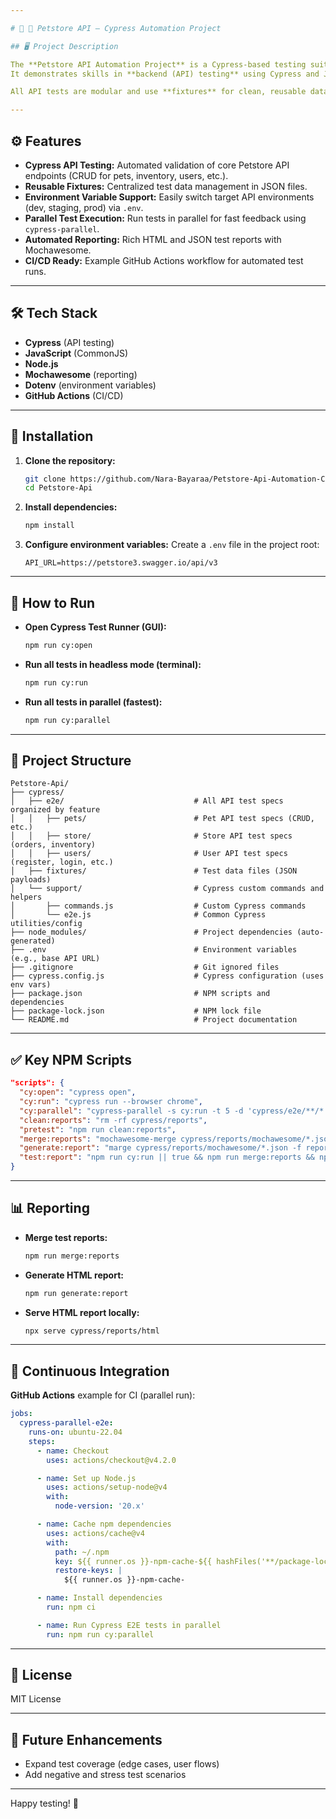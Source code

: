 ```yaml
---

# 🐾 🐶 Petstore API – Cypress Automation Project

## 🖥️ Project Description

The **Petstore API Automation Project** is a Cypress-based testing suite designed to ensure the reliability and quality of the [Swagger Petstore API](https://petstore.swagger.io/).
It demonstrates skills in **backend (API) testing** using Cypress and JavaScript, following modern best practices for structure, test data management, and reporting.

All API tests are modular and use **fixtures** for clean, reusable data. The project leverages environment variables, parallel execution, and automated reporting to mirror real-world QA workflows.

---
```


## ⚙️ Features

* **Cypress API Testing:**
  Automated validation of core Petstore API endpoints (CRUD for pets, inventory, users, etc.).
* **Reusable Fixtures:**
  Centralized test data management in JSON files.
* **Environment Variable Support:**
  Easily switch target API environments (dev, staging, prod) via `.env`.
* **Parallel Test Execution:**
  Run tests in parallel for fast feedback using `cypress-parallel`.
* **Automated Reporting:**
  Rich HTML and JSON test reports with Mochawesome.
* **CI/CD Ready:**
  Example GitHub Actions workflow for automated test runs.

---

## 🛠️ Tech Stack

* **Cypress** (API testing)
* **JavaScript** (CommonJS)
* **Node.js**
* **Mochawesome** (reporting)
* **Dotenv** (environment variables)
* **GitHub Actions** (CI/CD)

---

## 🔧 Installation

1. **Clone the repository:**

   ```bash
   git clone https://github.com/Nara-Bayaraa/Petstore-Api-Automation-Cypress.git
   cd Petstore-Api
   ```

2. **Install dependencies:**

   ```bash
   npm install
   ```

3. **Configure environment variables:**
   Create a `.env` file in the project root:

   ```env
   API_URL=https://petstore3.swagger.io/api/v3
   ```

---

## 🚀 How to Run

* **Open Cypress Test Runner (GUI):**

  ```bash
  npm run cy:open
  ```
* **Run all tests in headless mode (terminal):**

  ```bash
  npm run cy:run
  ```
* **Run all tests in parallel (fastest):**

  ```bash
  npm run cy:parallel
  ```

---

## 📂 Project Structure

```
Petstore-Api/
├── cypress/
│   ├── e2e/                             # All API test specs organized by feature
│   │   ├── pets/                        # Pet API test specs (CRUD, etc.)
│   │   ├── store/                       # Store API test specs (orders, inventory)
│   │   ├── users/                       # User API test specs (register, login, etc.)
│   ├── fixtures/                        # Test data files (JSON payloads)
│   └── support/                         # Cypress custom commands and helpers
│       ├── commands.js                  # Custom Cypress commands
│       └── e2e.js                       # Common Cypress utilities/config
├── node_modules/                        # Project dependencies (auto-generated)
├── .env                                 # Environment variables (e.g., base API URL)
├── .gitignore                           # Git ignored files
├── cypress.config.js                    # Cypress configuration (uses env vars)
├── package.json                         # NPM scripts and dependencies
├── package-lock.json                    # NPM lock file
└── README.md                            # Project documentation

```
---

## ✅ Key NPM Scripts

```json
"scripts": {
  "cy:open": "cypress open",
  "cy:run": "cypress run --browser chrome",
  "cy:parallel": "cypress-parallel -s cy:run -t 5 -d 'cypress/e2e/**/*.cy.js'",
  "clean:reports": "rm -rf cypress/reports",
  "pretest": "npm run clean:reports",
  "merge:reports": "mochawesome-merge cypress/reports/mochawesome/*.json > cypress/reports/mochawesome.json",
  "generate:report": "marge cypress/reports/mochawesome/*.json -f report -o cypress/reports/html",
  "test:report": "npm run cy:run || true && npm run merge:reports && npm run generate:report"
}
```

---

## 📊 Reporting

* **Merge test reports:**

  ```bash
  npm run merge:reports
  ```
* **Generate HTML report:**

  ```bash
  npm run generate:report
  ```
* **Serve HTML report locally:**

  ```bash
  npx serve cypress/reports/html
  ```

---

## 🤖 Continuous Integration

**GitHub Actions** example for CI (parallel run):

```yaml
jobs:
  cypress-parallel-e2e:
    runs-on: ubuntu-22.04
    steps:
      - name: Checkout
        uses: actions/checkout@v4.2.0

      - name: Set up Node.js
        uses: actions/setup-node@v4
        with:
          node-version: '20.x'

      - name: Cache npm dependencies
        uses: actions/cache@v4
        with:
          path: ~/.npm
          key: ${{ runner.os }}-npm-cache-${{ hashFiles('**/package-lock.json') }}
          restore-keys: |
            ${{ runner.os }}-npm-cache-

      - name: Install dependencies
        run: npm ci

      - name: Run Cypress E2E tests in parallel
        run: npm run cy:parallel
```

---

## 📄 License

MIT License

---

## 📝 Future Enhancements

* Expand test coverage (edge cases, user flows)
* Add negative and stress test scenarios

---

Happy testing! 🚀

